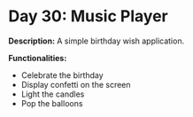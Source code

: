 # Day 30: Music Player

**Description:** A simple birthday wish application.

**Functionalities:**

- Celebrate the birthday
- Display confetti on the screen
- Light the candles
- Pop the balloons
